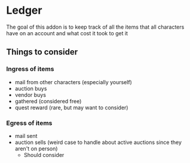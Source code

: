 # Ledger

The goal of this addon is to keep track of all the items that all characters have on an account and what cost it took to get it


## Things to consider

### Ingress of items
- mail from other characters (especially yourself)
- auction buys
- vendor buys
- gathered (considered free)
- quest reward (rare, but may want to consider)

### Egress of items
- mail sent
- auction sells (weird case to handle about active auctions since they aren't on person)
    - Should consider